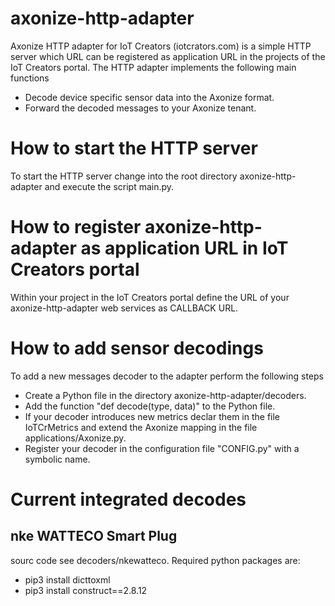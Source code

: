# axonize-http-adapter
Axonize HTTP adapter for IoT Creators (iotcrators.com) is a simple HTTP server which URL can be registered as application URL in the projects of the IoT Creators portal.
The HTTP adapter implements the following main functions
- Decode device specific sensor data into the Axonize format.
- Forward the decoded messages to your Axonize tenant.

# How to start the HTTP server
To start the HTTP server change into the root directory axonize-http-adapter and execute the script main.py.

# How to register axonize-http-adapter as application URL in IoT Creators portal
Within your project in the IoT Creators portal define the URL of your axonize-http-adapter web services as CALLBACK URL.

# How to add sensor decodings
To add a new messages decoder to the adapter perform the following steps
- Create a Python file in the directory axonize-http-adapter/decoders.
- Add the function "def decode(type, data)" to the Python file.
- If your decoder introduces new metrics declar them in the file IoTCrMetrics and extend the Axonize mapping in the file applications/Axonize.py.
- Register your decoder in the configuration file "CONFIG.py" with a symbolic name.

# Current integrated decodes
## nke WATTECO Smart Plug
sourc code see decoders/nkewatteco.
Required python packages are:
- pip3 install dicttoxml
- pip3 install construct==2.8.12